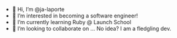 - 👋 Hi, I’m @ja-laporte
- 👀 I’m interested in becoming a software engineer!
- 🌱 I’m currently learning Ruby @ Launch School
- 💞️ I’m looking to collaborate on ... No idea? I am a fledgling dev.


<!---
ja-laporte/ja-laporte is a ✨ special ✨ repository because its `README.md` (this file) appears on your GitHub profile.
You can click the Preview link to take a look at your changes.

- 📫 How to reach me ... I'll update this later.
--->
